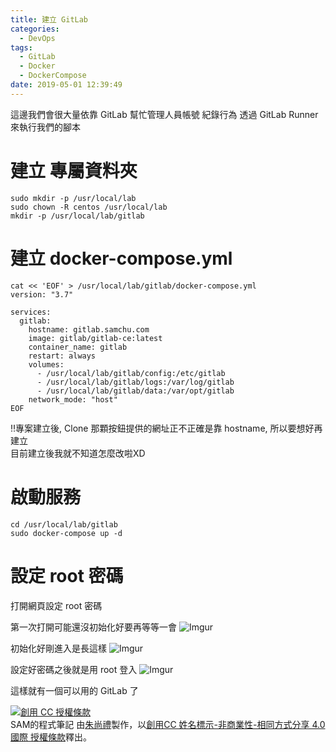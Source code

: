 ```yaml
---
title: 建立 GitLab
categories:
  - DevOps
tags:
  - GitLab
  - Docker
  - DockerCompose
date: 2019-05-01 12:39:49
---
```



這邊我們會很大量依靠 GitLab 幫忙管理人員帳號 紀錄行為
透過 GitLab Runner 來執行我們的腳本

<!--more-->

# 建立 專屬資料夾
```
sudo mkdir -p /usr/local/lab
sudo chown -R centos /usr/local/lab
mkdir -p /usr/local/lab/gitlab
```

# 建立 docker-compose.yml
```
cat << 'EOF' > /usr/local/lab/gitlab/docker-compose.yml
version: "3.7"

services:
  gitlab:
    hostname: gitlab.samchu.com
    image: gitlab/gitlab-ce:latest
    container_name: gitlab
    restart: always
    volumes:
      - /usr/local/lab/gitlab/config:/etc/gitlab
      - /usr/local/lab/gitlab/logs:/var/log/gitlab
      - /usr/local/lab/gitlab/data:/var/opt/gitlab
    network_mode: "host"
EOF
```

‼️專案建立後, Clone 那顆按鈕提供的網址正不正確是靠 hostname, 所以要想好再建立  
目前建立後我就不知道怎麼改啦XD

# 啟動服務
```
cd /usr/local/lab/gitlab
sudo docker-compose up -d
```

# 設定 root 密碼
打開網頁設定 root 密碼

第一次打開可能還沒初始化好要再等等一會
![Imgur](https://i.imgur.com/GwFfRnm.png)

初始化好剛進入是長這樣
![Imgur](https://i.imgur.com/qCtfzQD.png)

設定好密碼之後就是用 root 登入
![Imgur](https://i.imgur.com/jhIwJt4.png)

這樣就有一個可以用的 GitLab 了

<a rel="license" href="http://creativecommons.org/licenses/by-nc-sa/4.0/"><img alt="創用 CC 授權條款" style="border-width:0" src="https://i.creativecommons.org/l/by-nc-sa/4.0/88x31.png" /></a><br /><span xmlns:dct="http://purl.org/dc/terms/" property="dct:title">SAM的程式筆記 </span>由<a xmlns:cc="http://creativecommons.org/ns#" href="https://blog.samchu.dev/" property="cc:attributionName" rel="cc:attributionURL">朱尚禮</a>製作，以<a rel="license" href="http://creativecommons.org/licenses/by-nc-sa/4.0/">創用CC 姓名標示-非商業性-相同方式分享 4.0 國際 授權條款</a>釋出。